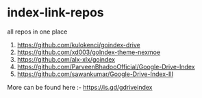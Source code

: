 # index-link-repos
all repos in one place

1) https://github.com/kulokenci/goindex-drive
2) https://github.com/xd003/goIndex-theme-nexmoe
3) https://github.com/alx-xlx/goindex
4) https://github.com/ParveenBhadooOfficial/Google-Drive-Index
5) https://github.com/sawankumar/Google-Drive-Index-III

More can be found here :- https://is.gd/gdriveindex
